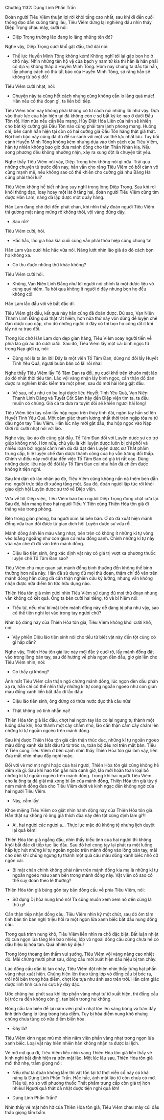 




Chương 1132: Dựng Linh Phấn Trần


Đoàn người Tiêu Viêm thuận lợi rời khỏi tầng cao nhất, sau khi đi đến cuối thông đạo dẫn xuống tầng lầu, Tiêu Viêm dừng lại nghiêng đầu nhìn thấy Diệp Trọng chau mày, cười nói:

- Diệp Trọng trưởng lão đang lo lắng những tên đó?

Nghe vậy, Diệp Trọng cười khổ gật đầu, thở dài nói:

- Thế lực Huyền Minh Tông không kém! Không nghĩ tới lại gặp bọn họ ở chỗ này. Nhìn những tên hộ vệ của bạch y nam tử kia thì hẳn là hắn phải có địa vị không thấp ở Huyền Minh Tông. Hôm nay chúng ta đắc tội hắn, lấy phong cách có thù tất báo của Huyền Minh Tông, sợ rằng hắn sẽ không từ bỏ ý đồ!

Tiêu Viêm cười nhạt, nói:

- Chuyện này ta cũng hết cách nhưng cũng không cần lo lắng quá mức! Hắn nếu có thủ đoạn gì, ta liền bồi tiếp.

Tiêu Viêm hôm nay không phải không có tư cách nói những lời như vậy. Dựa vào thực lực của hắn hiện tại đã không còn e sợ bất kỳ kẻ nào ở dưới Đấu Tôn rồi. Hơn nữa nếu cần liều mạng, Hủy Diệt Hỏa Liên của hắn sẽ khiến cho bất kỳ cường giả Đấu Tôn nào cũng phải tạm lánh phong mang. Huống chi, bên cạnh hắn hiện tại còn có hai cường giả Đấu Tôn hàng thật giá thật. Đội hình bậc này cũng đã đủ để so sánh với một vài thế lực nhất lưu. Tuy bối cảnh Huyền Minh Tông không kém nhưng dựa vào tính cách của Tiêu Viêm, hắn tự nhiên không bao giờ đưa mảnh đồng cho tên Thần Nhàn kia. Nếu song phương đều không nhường nhịn, xảy ra xung đột là chuyện tất yếu.

Nghe thấy Tiêu Viêm nói vậy, Diệp Trọng bèn không nói gì nữa. Trải qua những chuyện từ trước đến nay, hắn vẫn cho rằng Tiêu Viêm có bối cảnh vô cùng mạnh mẽ, nếu không sao có thể khiến cho cường giả như Băng Hà cũng phải thối lui?

Tiêu Viêm không hề biết những suy nghĩ trong lòng Diệp Trọng. Sau khi rời khỏi thông đạo, loay hoay một lát ở tầng hai, đoàn người Tiêu Viêm cũng tìm được Hân Lam, nàng đã lập được một quầy hàng.

Hân Lam đang chờ đợi đến phát chán, khi nhìn thấy đoàn người Tiêu Viêm thì gương mặt nàng mừng rỡ không thôi, vội vàng đứng dậy.

- Sao rồi?

Tiêu Viêm cười, hỏi.

- Hắc hắc, lão gia hỏa kia cuối cùng vẫn phải thỏa hiệp cùng chúng ta!

Hân Lam vừa cười hắc hắc vừa nói. Nàng lướt nhìn lão già áo đỏ cách bọn họ không xa.

- Có thu được những thứ khác không?

Tiêu Viêm cười hỏi.

- Không, Vạn Niên Linh Đằng như lời ngươi nói chính là một dược liệu vô cùng quý hiếm. Ta hỏi qua không ít người ở đây nhưng bọn họ đều không có!

Hân Lam lắc đầu với vẻ bất đắc dĩ.

Tiêu Viêm gật đầu, kết quả này hắn cũng đã đoán được. Dù sao, Vạn Niên Thanh Linh Đằng quả thật rất hiếm, hơn nữa thứ này vốn dùng để luyện chế đan dược cao cấp, cho dù những người ở đây có thì bọn họ cũng rất ít khi lấy nó ra trao đổi.

Trong lúc chờ Hân Lam dọn dẹp gian hàng, Tiêu Viêm xoay người tiến về phía lão già áo đỏ cười cười. Sau đó, Tiêu Viêm lấy một cái bình ngọc từ trong Nạp giới ra, nói:

- Đừng nói là ta ăn lời! Đây là một viên Tố Tâm Đan, dùng nó đổi lấy Huyết Tinh Yêu Quả, ngươi buôn bán có lãi rồi nha!

Nghe thấy Tiêu Viêm lấy Tố Tâm Đan ra đổi, nụ cười khổ trên khuôn mặt lão áo đỏ nhất thời tiêu tán. Lão vội vàng nhận lấy bình ngọc, cẩn thận đổ đan dược ra nghiêm khắc kiểm tra một phen, sau đó mới hài lòng gật đầu.

- Về sau, nếu như có ba loại dược liệu Huyết Tinh Yêu Quả, Vạn Niên Thanh Linh Đằng và Tuyết Cốt Sâm hãy đến Diệp viện tìm ta, ta đều muốn có chúng. Giá cả ta đưa ra tuyệt đối sẽ khiến ngươi hài lòng!

Tiêu Viêm tiện tay cầm lấy hộp ngọc trên thủy tinh đài, ngón tay hắn sờ lên Huyết Tinh Yêu Quả. Một cảm giác thanh lương nhất thời tràn ngập tỏa ra từ đầu ngón tay Tiêu Viêm. Hắn lúc này mới gật đầu, thu hộp ngọc vào Nạp Giới rồi cười nhạt nói với lão.

Nghe vậy, lão áo đỏ cũng gật đầu. Tố Tâm Đan đối với Luyện dược sư có trợ giúp không nhỏ. Hơn nữa, chủ yếu là khi luyện dược luôn bị chi phối và nhiễu loạn bởi ngoại cảnh nên dù đã đạt đến Luyện dược sư Thất phẩm trung cấp, tỉ lệ luyện chế đan dược thành công của họ vẫn tương đối thấp. Chính vì điều này mới đưa đến việc Tố Tâm Đan có giá trị rất cao. Dùng những dược liệu này để đổi lấy Tố Tâm Đan coi như hắn đã chiếm được không ít tiện nghi.

Sau khi dặn dò lão nhân áo đỏ, Tiêu Viêm cũng không nấn ná thêm bèn dẫn mọi người trực tiếp đi xuống tầng một. Sau đó, đoàn người lập tức rời khỏi giao dịch hội Luyện dược sư trở về Diệp viện.

Vừa về tới Diệp viện, Tiêu Viêm bảo bọn người Diệp Trọng đóng chặt cửa lại. Sau đó, hắn mang theo hai người Tiểu Y Tiên cùng Thiên Hỏa tôn giả đi thẳng vào trong phòng.

Bên trong gian phòng, ba người xúm lại bên bàn. Ở đó đã xuất hiện mảnh đồng vừa trao đổi được từ giao dịch hội Luyện dược sư vừa rồi.

Mảnh đồng ánh lên màu vàng nhạt, bên trên có không ít những kí tự vòng vèo loằng ngoằng như con giun có màu đồng xanh. Chính những kí tự này vừa vặn che đi đồ văn trên mảnh đồng.

- Diệu lão tiên sinh, ông xác định vật này có giá trị vượt xa phương thuốc luyện chế Tố Tâm Đan sao?

Tiêu Viêm chú mục quan sát mảnh đồng bình thường đến không thể bình thường hơn nữa này. Hắn đã sử dụng đủ mọi thủ đoạn, thậm chí đồ văn trên mảnh đồng hắn cũng đã cẩn thận nghiên cứu kỹ lưỡng, nhưng vẫn không nhận được nữa điểm tin tức hữu dụng nào.

Thiên Hỏa tôn giả mỉm cười nhìn Tiêu Viêm sử dụng đủ mọi thủ đoạn nhưng vẫn không có kết quả. Ông ta bèn cười hai tiếng, tỏ vẻ bí hiểm nói:

- Tiểu tử, nếu như bí mật trên mảnh đồng này dễ dàng bị phá như vậy, sao có thể tiện nghi lọt vào trong tay ngươi chứ?

Nhìn bộ dáng này của Thiên Hỏa tôn giả, Tiêu Viêm không khỏi cười khổ, nói:

- Vậy phiền Diệu lão tiên sinh nói cho tiểu tử biết vật này đến tột cùng có gì hấp dẫn?

Nghe vậy, Thiên Hỏa tôn giả lúc này mới đắc ý cười rộ, lấy mảnh đồng đặt vào trong lòng bàn tay, sau đó hướng về phía ngọn đèn dầu, giơ giơ lên cho Tiêu Viêm nhìn, nói:

- Có thấy gì không?

Ánh mắt Tiêu Viêm cẩn thận ngó chừng mảnh đồng, lúc ngọn đèn dầu phản xạ ra, hắn chỉ có thể nhìn thấy những kí tự cong ngoằn ngoèo như con giun màu đồng xanh liền bất đắc dĩ lắc đầu:

- Diệu lão tiên sinh, ông đừng có thừa nước đục thả câu nữa!

- Thật không có tính nhẫn nại!

Thiên Hỏa tôn giả lắc đầu, chợt hai ngón tay lão co lại ngưng tụ thành một luồng đấu khí, hóa thành một cây châm nhỏ, lão cẩn thận cắm cây châm lên những kí tự ngoằn ngoèo trên mảnh đồng.

Sau khi được Thiên Hỏa tôn giả cẩn thận thúc dục, những kí tự ngoằn ngoèo màu đồng xanh kia bắt đầu từ từ tróc ra, toàn bộ đều rơi trên mặt bàn. Tiểu Y Tiên cùng Tiêu Viêm ở bên cạnh nhìn thấy Thiên Hỏa tôn giả làm vậy, liền đưa mắt nhìn nhau đầy nghi hoặc.

Đối với vẻ mờ mịt nghi hoặc của hai người, Thiên Hỏa tôn giả cũng không hề đếm xỉa gì. Sau khi hao tốn gần nửa canh giờ, lão mới hoàn toàn loại bỏ những kí tự ngoằn ngoèo trên mảnh đồng. Trong khi hai người Tiêu Viêm cho là ông ta đã giải mã xong bí ẩn của mảnh đồng, Thiên Hỏa tôn giả tùy ý ném mảnh đồng đưa cho Tiêu Viêm dưới vẻ kinh ngạc đến không ngờ của hai người Tiêu Viêm.

- Này, cầm lấy!

Khóe miệng Tiêu Viêm co giật nhìn hành động này của Thiên Hỏa tôn giả. Hắn thật sự không rõ ông già thích đùa này đến tột cùng định làm gì?!

- Ai, hai người các ngươi a… Thực lực mặc dù không tệ nhưng lịch duyệt lại quá kém!

Thiên Hỏa tôn giả ngẩng đầu, nhìn thấy biểu tình của hai người thì không khỏi bất đắc dĩ tiếp tục lắc đầu. Sau đó hơi cong tay lại phát ra một luồng hấp lực hút những kí tự ngoằn ngoèo trên mảnh đồng vào lòng bàn tay, mãi cho đến khi chúng ngưng tụ thành một quả cầu màu đồng xanh biếc nhỏ cỡ ngón cái.

- Bí mật chân chính không phải nằm trên mảnh đồng kia mà là những kí tự ngoằn ngoèo màu xanh bên trong mảnh đồng này. Vật viễn cổ sao có thể suy đoán theo lẽ thường?

Thiên Hỏa tôn giả búng gón tay bắn đồng cầu về phía Tiêu Viêm, nói:

- Sử dụng Dị hỏa nung khô nó! Ta cũng muốn xem xem nó đến cùng là thứ gì!

Cẩn thận tiếp nhận đồng cầu, Tiêu Viêm nhìn kỹ một chút, sau đó ôm tâm tình bán tín bán nghi triệu hồi ra một ngọn lửa xanh biếc bắt đầu nung đồng cầu.

Trong quá trình nung khô, Tiêu Viêm liền nhìn ra chỗ đặc biệt. Bất luận nhiệt độ của ngọn lửa tăng lên bao nhiêu, lớp vỏ ngoài đồng cầu cũng chưa hề có dấu hiệu bị hòa tan. Quả nhiên kỳ diệu!

Trong lòng thoáng âm thầm vui sướng, Tiêu Viêm vội vàng nâng cao nhiệt độ. Mãi chừng mười phút sau, đồng cầu mới xuất hiện dấu hiệu bị tan chảy.

Lúc đồng cầu dần bị tan chảy, Tiêu Viêm đột nhiên nhìn thấy từng hạt phấn vàng nhạt xuất hiện. Chúng hiện lên theo từng lớp vỏ đồng cầu bị bóc ra, trôi nổi bên trong hỏa diễm, chợt lóe tựa như ánh sao trên trời. Hắn cảm giác được linh tính của nó cực kỳ dày đặc.

Ước chừng hai phút sau khi lớp phấn vàng nhạt từ từ xuất hiện, thì đồng cầu bị tróc ra đến không còn gì, tan biến trong hư không.

Đồng cầu tan biến để lại năm viên phấn nhạt lóe lên sáng bóng và tràn đầy linh tính đang lơ lửng trong hỏa diễm. Tuy bị hỏa diễm nung khô nhưng chúng chưa từng có nửa điểm biến hóa.

- Đây là?

Tiêu Viêm kinh ngạc mù mờ nhìn năm viên phấn vàng nhạt trong ngọn lửa xanh biếc. Loại vật này hiển nhiên hắn không nhận ra được lai lịch.

Vẻ mờ mịt qua đi, Tiêu Viêm liếc nhìn sang Thiên Hỏa tôn giả liền thấy vẻ kinh nghi bất định hiện ra trên mặt lão. Một lúc lâu sau, Thiên Hỏa tôn giả mới thở nhẹ, trầm giọng nói:

- Nếu như ta đoán không lầm thì vật tồn tại từ thời viễn cổ này có khả năng là Dựng Linh Phấn Trần. Hắc hắc, ánh mắt lão tử còn chưa có mờ. Tiểu tử, nó so với phương thuốc Thất phẩm trung cấp còn giá trị hơn nhiều! Ngươi quả thật đã nhặt được tiện nghi quá lớn!

- Dựng Linh Phấn Trần?

Nhìn thấy vẻ mặt hớn hở của Thiên Hỏa tôn giả, Tiêu Viêm chau mày cúi đầu thấp giọng lẩm bẩm.




